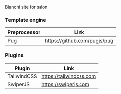 Bianchi site for salon

### Template engine

| Preprocessor | Link |
| ------ | ------ |
| Pug | https://github.com/pugjs/pug |

### Plugins

| Plugin | Link |
| ------ | ------ |
| TailwindCSS | https://tailwindcss.com |
| SwiperJS | https://swiperjs.com |



